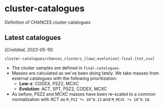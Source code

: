 # cluster-catalogues
Definition of CHANCES cluster catalogues

Latest catalogues
-----------------

(*Cristóbal, 2023-05-10*)

```cluster-catalogues/chances_clusters_[lowz,evolution]-final.[txt,csv]```

 * The cluster samples are defined in `final-catalogues`.
 * Masses are calculated as we've been doing lately. We take masses from external catalogues with the following prioritization:
   - **Low-z**: CODEX, PSZ2, MCXC
   - **Evolution**: ACT, SPT, PSZ2, CODEX, MCXC
 * As before, PSZ2 and MCXC masses have been re-scaled to a common normalization with ACT as `M_PSZ *= 10^0.13` and `M_MCXC *= 10^0.18`.
